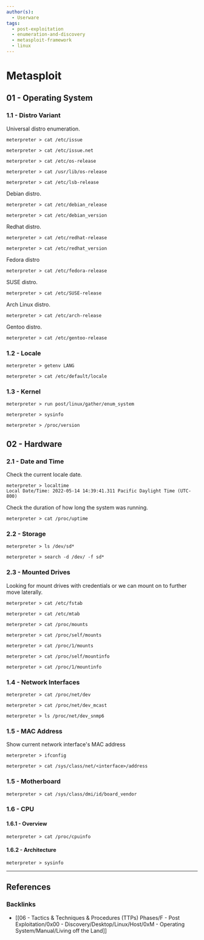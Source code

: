 ```yaml
---
author(s):
  - Userware
tags:
  - post-exploitation
  - enumeration-and-discovery
  - metasploit-framework
  - linux
---
```

# Metasploit

## 01 - Operating System

### 1.1 - Distro Variant

Universal distro enumeration.

```
meterpreter > cat /etc/issue

meterpreter > cat /etc/issue.net

meterpreter > cat /etc/os-release

meterpreter > cat /usr/lib/os-release

meterpreter > cat /etc/lsb-release
```

Debian distro.

```
meterpreter > cat /etc/debian_release

meterpreter > cat /etc/debian_version
```

Redhat distro.

```
meterpreter > cat /etc/redhat-release

meterpreter > cat /etc/redhat_version
```

Fedora distro

```
meterpreter > cat /etc/fedora-release
```

SUSE distro.

```
meterpreter > cat /etc/SUSE-release
```

Arch Linux distro.

```
meterpreter > cat /etc/arch-release
```

Gentoo distro.

```
meterpreter > cat /etc/gentoo-release
```

### 1.2 - Locale

```
meterpreter > getenv LANG

meterpreter > cat /etc/default/locale
```

### 1.3 - Kernel

```
meterpreter > run post/linux/gather/enum_system

meterpreter > sysinfo

meterpreter > /proc/version
```

## 02 - Hardware

### 2.1 - Date and Time

Check the current locale date.

```
meterpreter > localtime
Local Date/Time: 2022-05-14 14:39:41.311 Pacific Daylight Time (UTC-800)
```

Check the duration of how long the system was running.

```
meterpreter > cat /proc/uptime
```

### 2.2 - Storage

```
meterpreter > ls /dev/sd*

meterpreter > search -d /dev/ -f sd*
```

### 2.3 - Mounted Drives

Looking for mount drives with credentials or we can mount on to further move laterally.

```
meterpreter > cat /etc/fstab

meterpreter > cat /etc/mtab

meterpreter > cat /proc/mounts

meterpreter > cat /proc/self/mounts

meterpreter > cat /proc/1/mounts

meterpreter > cat /proc/self/mountinfo

meterpreter > cat /proc/1/mountinfo
```

### 1.4 - Network Interfaces

```
meterpreter > cat /proc/net/dev

meterpreter > cat /proc/net/dev_mcast

meterpreter > ls /proc/net/dev_snmp6
```

### 1.5 - MAC Address

Show current network interface's MAC address

```
meterpreter > ifconfig

meterpreter > cat /sys/class/net/<interface>/address
```

### 1.5 - Motherboard

```
meterpreter > cat /sys/class/dmi/id/board_vendor
```

### 1.6 - CPU

#### 1.6.1 - Overview

```
meterpreter > cat /proc/cpuinfo
```

#### 1.6.2 - Architecture

```
meterpreter > sysinfo
```

---
## References

### Backlinks

- [[06 - Tactics & Techniques & Procedures (TTPs) Phases/F - Post Exploitation/0x00 - Discovery/Desktop/Linux/Host/0xM - Operating System/Manual/Living off the Land]]